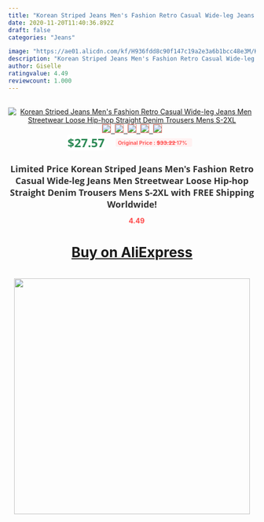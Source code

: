 ```yaml
---
title: "Korean Striped Jeans Men's Fashion Retro Casual Wide-leg Jeans Men Streetwear Loose Hip-hop Straight Denim Trousers Mens S-2XL"
date: 2020-11-20T11:40:36.892Z
draft: false
categories: "Jeans"

image: "https://ae01.alicdn.com/kf/H936fdd8c90f147c19a2e3a6b1bcc48e3M/Korean-Striped-Jeans-Men-s-Fashion-Retro-Casual-Wide-leg-Jeans-Men-Streetwear-Loose-Hip-hop.jpg"
description: "Korean Striped Jeans Men's Fashion Retro Casual Wide-leg Jeans Men Streetwear Loose Hip-hop Straight Denim Trousers Mens S-2XL"
author: Giselle
ratingvalue: 4.49
reviewcount: 1.000
---
```

<br>
<div style="text-align: center;">
<a href="https://s.click.aliexpress.com/e/_A0mK9X" target="_blank" rel="nofollow noopener noreferrer"><img alt="Korean Striped Jeans Men's Fashion Retro Casual Wide-leg Jeans Men Streetwear Loose Hip-hop Straight Denim Trousers Mens S-2XL" class="magnifier-image" src="https://ae01.alicdn.com/kf/H936fdd8c90f147c19a2e3a6b1bcc48e3M/Korean-Striped-Jeans-Men-s-Fashion-Retro-Casual-Wide-leg-Jeans-Men-Streetwear-Loose-Hip-hop.jpg_640x640.jpg">
<br>
<img style="border:1px solid salmon" src="https://ae01.alicdn.com/kf/H936fdd8c90f147c19a2e3a6b1bcc48e3M/Korean-Striped-Jeans-Men-s-Fashion-Retro-Casual-Wide-leg-Jeans-Men-Streetwear-Loose-Hip-hop.jpg_120x120.jpg">&nbsp;&nbsp;<img style="border:1px solid salmon" src="https://ae01.alicdn.com/kf/H68d6df8cac5a41578952c84a020666cbX/Korean-Striped-Jeans-Men-s-Fashion-Retro-Casual-Wide-leg-Jeans-Men-Streetwear-Loose-Hip-hop.jpg_120x120.jpg">&nbsp;&nbsp;<img style="border:1px solid salmon" src="https://ae01.alicdn.com/kf/H76a45bec0bf24dca82f11fb5546d29620/Korean-Striped-Jeans-Men-s-Fashion-Retro-Casual-Wide-leg-Jeans-Men-Streetwear-Loose-Hip-hop.jpg_120x120.jpg">&nbsp;&nbsp;<img style="border:1px solid salmon" src="https://ae01.alicdn.com/kf/H5b2d55a09e694cabb536c25ab4d4080eL/Korean-Striped-Jeans-Men-s-Fashion-Retro-Casual-Wide-leg-Jeans-Men-Streetwear-Loose-Hip-hop.jpg_120x120.jpg">&nbsp;&nbsp;<img style="border:1px solid salmon" src="https://ae01.alicdn.com/kf/H56b107ee13bf43908fb693734e5a9ee8B/Korean-Striped-Jeans-Men-s-Fashion-Retro-Casual-Wide-leg-Jeans-Men-Streetwear-Loose-Hip-hop.jpg_120x120.jpg"></a></div><br0>
<div style="text-align: center;"><span style="background-color: white; border: 0px; box-sizing: border-box; color: seagreen; display: inline-block; font-family: &quot;open sans&quot; , &quot;arial&quot; , &quot;helvetica&quot; , sans-serif , &quot;heiti&quot;; font-size: 24px; font-stretch: inherit; font-weight: 700; line-height: inherit; margin: 0px 10px 0px 0px; padding: 0px; vertical-align: middle;">$27.57 </span>
<span style="background: rgb(255 , 241 , 241); border-radius: 3px; border: 0px; box-sizing: border-box; color: #ff4747; display: inline-block; font-family: inherit; font-size: 12px; font-stretch: inherit; font-style: inherit; font-variant: inherit; font-weight: 600; line-height: inherit; margin: 0px; padding: 2px 5px; transform: scale(0.9); vertical-align: middle;">Original Price : <b style="text-decoration: line-through;">$33.22 </b> 17%&nbsp;&nbsp;</span></div>
<h1 style="color: #333333; display: inline-block; font-family: &quot;open sans&quot; , &quot;arial&quot; , &quot;helvetica&quot; , sans-serif , &quot;heiti&quot;; font-size: 18px; font-stretch: inherit; font-weight: 700; text-align: center;">Limited Price Korean Striped Jeans Men's Fashion Retro Casual Wide-leg Jeans Men Streetwear Loose Hip-hop Straight Denim Trousers Mens S-2XL with FREE Shipping Worldwide!</h1>
<div style="color: #ff4747; text-align: center;">
<img src="https://4.bp.blogspot.com/-M0ZcTcb-5uY/XleCXlxnR4I/AAAAAAAAAEc/OrjgMkXV1oMQFaCRZj5HQwOCBcu3w1FegCPcBGAYYCw/s1600/star.png" style="height: 15px;">&nbsp;<b>4.49</b></div>
<div class="button_cont" align="center"><a class="buynow_a" href="https://s.click.aliexpress.com/e/_A0mK9X" target="_blank" rel="nofollow noopener noreferrer"><H1>Buy on AliExpress</H1></a></div><br>
<div class="separator" style="clear: both; text-align: center;">
<img src="https://lh3.googleusercontent.com/-pTy5HemUv9M/XlePHvY0dAI/AAAAAAAAAE4/0nX5iRUoIWY8eMW9Dpxeirr157OZliDIgCLcBGAsYHQ/s1600/badge.gif" width="480">
</div>
